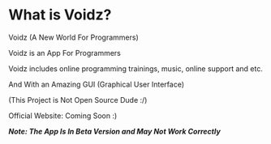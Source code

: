 # What is Voidz?

Voidz (A New World For Programmers)

Voidz is an App For Programmers

Voidz includes online programming trainings, music, online support and etc.

And With an Amazing GUI (Graphical User Interface)

(This Project is Not Open Source Dude :/)

Official Website: Coming Soon :)

***Note: The App Is In Beta Version and May Not Work Correctly***
